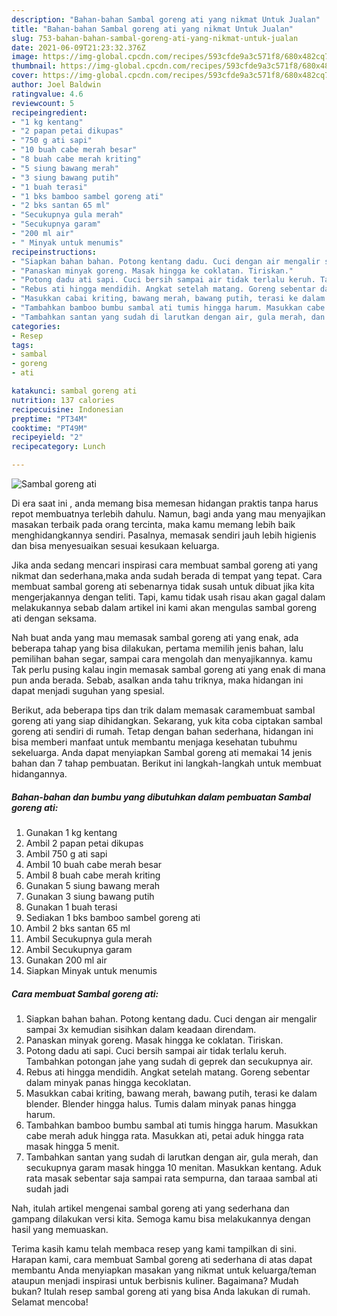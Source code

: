 ```yaml
---
description: "Bahan-bahan Sambal goreng ati yang nikmat Untuk Jualan"
title: "Bahan-bahan Sambal goreng ati yang nikmat Untuk Jualan"
slug: 753-bahan-bahan-sambal-goreng-ati-yang-nikmat-untuk-jualan
date: 2021-06-09T21:23:32.376Z
image: https://img-global.cpcdn.com/recipes/593cfde9a3c571f8/680x482cq70/sambal-goreng-ati-foto-resep-utama.jpg
thumbnail: https://img-global.cpcdn.com/recipes/593cfde9a3c571f8/680x482cq70/sambal-goreng-ati-foto-resep-utama.jpg
cover: https://img-global.cpcdn.com/recipes/593cfde9a3c571f8/680x482cq70/sambal-goreng-ati-foto-resep-utama.jpg
author: Joel Baldwin
ratingvalue: 4.6
reviewcount: 5
recipeingredient:
- "1 kg kentang"
- "2 papan petai dikupas"
- "750 g ati sapi"
- "10 buah cabe merah besar"
- "8 buah cabe merah kriting"
- "5 siung bawang merah"
- "3 siung bawang putih"
- "1 buah terasi"
- "1 bks bamboo sambel goreng ati"
- "2 bks santan 65 ml"
- "Secukupnya gula merah"
- "Secukupnya garam"
- "200 ml air"
- " Minyak untuk menumis"
recipeinstructions:
- "Siapkan bahan bahan. Potong kentang dadu. Cuci dengan air mengalir sampai 3x kemudian sisihkan dalam keadaan direndam."
- "Panaskan minyak goreng. Masak hingga ke coklatan. Tiriskan."
- "Potong dadu ati sapi. Cuci bersih sampai air tidak terlalu keruh. Tambahkan potongan jahe yang sudah di geprek dan secukupnya air."
- "Rebus ati hingga mendidih. Angkat setelah matang. Goreng sebentar dalam minyak panas hingga kecoklatan."
- "Masukkan cabai kriting, bawang merah, bawang putih, terasi ke dalam blender. Blender hingga halus. Tumis dalam minyak panas hingga harum."
- "Tambahkan bamboo bumbu sambal ati tumis hingga harum. Masukkan cabe merah aduk hingga rata. Masukkan ati, petai aduk hingga rata masak hingga 5 menit."
- "Tambahkan santan yang sudah di larutkan dengan air, gula merah, dan secukupnya garam masak hingga 10 menitan. Masukkan kentang. Aduk rata masak sebentar saja sampai rata sempurna, dan taraaa sambal ati sudah jadi"
categories:
- Resep
tags:
- sambal
- goreng
- ati

katakunci: sambal goreng ati 
nutrition: 137 calories
recipecuisine: Indonesian
preptime: "PT34M"
cooktime: "PT49M"
recipeyield: "2"
recipecategory: Lunch

---
```



![Sambal goreng ati](https://img-global.cpcdn.com/recipes/593cfde9a3c571f8/680x482cq70/sambal-goreng-ati-foto-resep-utama.jpg)

Di era  saat ini , anda memang bisa memesan hidangan praktis tanpa harus repot membuatnya terlebih dahulu. Namun, bagi anda yang mau menyajikan masakan terbaik pada orang tercinta, maka kamu memang lebih baik menghidangkannya sendiri. Pasalnya, memasak sendiri jauh lebih higienis dan bisa menyesuaikan sesuai kesukaan keluarga.

Jika anda sedang mencari inspirasi cara membuat sambal goreng ati yang nikmat dan sederhana,maka anda sudah berada di tempat yang tepat. Cara membuat sambal goreng ati  sebenarnya tidak susah untuk dibuat jika kita mengerjakannya dengan teliti. Tapi, kamu tidak usah risau akan gagal dalam melakukannya 
sebab dalam artikel ini kami akan mengulas sambal goreng ati dengan seksama.  



Nah buat anda yang mau memasak sambal goreng ati yang enak, ada beberapa tahap yang bisa dilakukan, pertama memilih jenis bahan, lalu pemilihan bahan segar, sampai cara mengolah dan menyajikannya. kamu Tak perlu pusing kalau ingin memasak sambal goreng ati yang enak di mana pun anda berada. Sebab, asalkan anda  tahu triknya, maka hidangan ini dapat menjadi suguhan yang spesial.

Berikut, ada beberapa tips dan trik dalam memasak caramembuat sambal goreng ati yang siap dihidangkan. Sekarang, yuk kita coba ciptakan sambal goreng ati sendiri di rumah. Tetap dengan bahan sederhana, hidangan ini bisa memberi manfaat untuk membantu menjaga kesehatan tubuhmu sekeluarga. Anda dapat menyiapkan Sambal goreng ati memakai 14 jenis bahan dan 7 tahap pembuatan. Berikut ini langkah-langkah untuk membuat hidangannya.

<!--inarticleads1-->

##### Bahan-bahan dan bumbu yang dibutuhkan dalam pembuatan Sambal goreng ati:

1. Gunakan 1 kg kentang
1. Ambil 2 papan petai dikupas
1. Ambil 750 g ati sapi
1. Ambil 10 buah cabe merah besar
1. Ambil 8 buah cabe merah kriting
1. Gunakan 5 siung bawang merah
1. Gunakan 3 siung bawang putih
1. Gunakan 1 buah terasi
1. Sediakan 1 bks bamboo sambel goreng ati
1. Ambil 2 bks santan 65 ml
1. Ambil Secukupnya gula merah
1. Ambil Secukupnya garam
1. Gunakan 200 ml air
1. Siapkan  Minyak untuk menumis




<!--inarticleads2-->

##### Cara membuat Sambal goreng ati:

1. Siapkan bahan bahan. Potong kentang dadu. Cuci dengan air mengalir sampai 3x kemudian sisihkan dalam keadaan direndam.
1. Panaskan minyak goreng. Masak hingga ke coklatan. Tiriskan.
1. Potong dadu ati sapi. Cuci bersih sampai air tidak terlalu keruh. Tambahkan potongan jahe yang sudah di geprek dan secukupnya air.
1. Rebus ati hingga mendidih. Angkat setelah matang. Goreng sebentar dalam minyak panas hingga kecoklatan.
1. Masukkan cabai kriting, bawang merah, bawang putih, terasi ke dalam blender. Blender hingga halus. Tumis dalam minyak panas hingga harum.
1. Tambahkan bamboo bumbu sambal ati tumis hingga harum. Masukkan cabe merah aduk hingga rata. Masukkan ati, petai aduk hingga rata masak hingga 5 menit.
1. Tambahkan santan yang sudah di larutkan dengan air, gula merah, dan secukupnya garam masak hingga 10 menitan. Masukkan kentang. Aduk rata masak sebentar saja sampai rata sempurna, dan taraaa sambal ati sudah jadi




Nah, itulah artikel mengenai  sambal goreng ati  yang sederhana dan gampang dilakukan versi kita. Semoga kamu bisa melakukannya dengan hasil yang memuaskan. 

Terima kasih kamu telah membaca resep yang kami tampilkan di sini. Harapan kami, cara membuat  Sambal goreng ati sederhana di atas dapat membantu Anda menyiapkan masakan yang nikmat untuk keluarga/teman ataupun menjadi inspirasi untuk berbisnis kuliner. Bagaimana? Mudah bukan? Itulah resep sambal goreng ati yang bisa Anda lakukan di rumah. Selamat mencoba!

